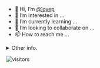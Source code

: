 - 👋 Hi, I’m [@loyep](https://github.com/loyep)
- 👀 I’m interested in ...
- 🌱 I’m currently learning ...
- 💞️ I’m looking to collaborate on ...
- 📫 How to reach me ...

<details>
  <summary>Other info.</summary>
  <br>

<!--START_SECTION:waka-->

```text
Vue.js       12 hrs 48 mins  █████████████░░░░░░░░░░░░   51.95 %
TypeScript   7 hrs 11 mins   ███████▒░░░░░░░░░░░░░░░░░   29.20 %
JSON         2 hrs 20 mins   ██▒░░░░░░░░░░░░░░░░░░░░░░   09.51 %
JavaScript   1 hr 4 mins     █░░░░░░░░░░░░░░░░░░░░░░░░   04.35 %
TSConfig     18 mins         ▒░░░░░░░░░░░░░░░░░░░░░░░░   01.26 %
```

<!--END_SECTION:waka-->

</details>

![visitors](https://visitor-badge.glitch.me/badge?page_id=loyep.loyep)
